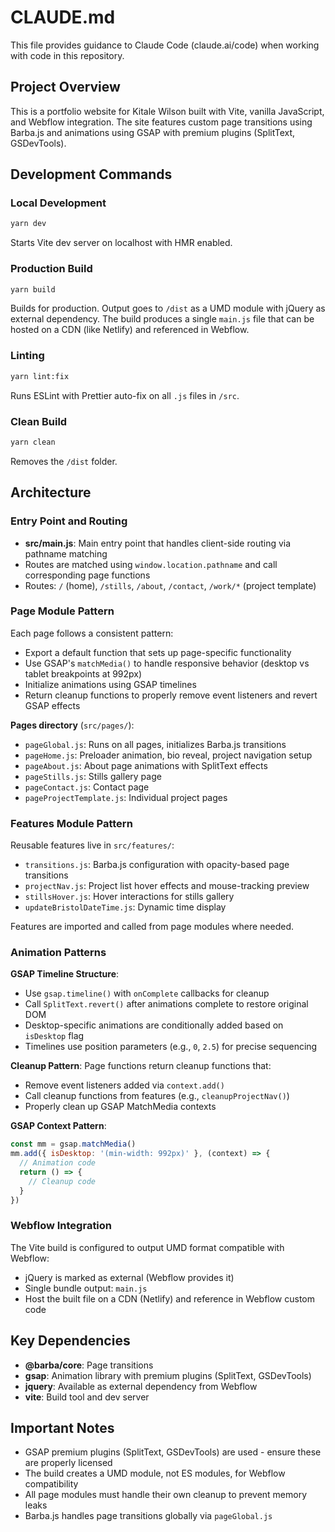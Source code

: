 # CLAUDE.md

This file provides guidance to Claude Code (claude.ai/code) when working with code in this repository.

## Project Overview

This is a portfolio website for Kitale Wilson built with Vite, vanilla JavaScript, and Webflow integration. The site features custom page transitions using Barba.js and animations using GSAP with premium plugins (SplitText, GSDevTools).

## Development Commands

### Local Development
```sh
yarn dev
```
Starts Vite dev server on localhost with HMR enabled.

### Production Build
```sh
yarn build
```
Builds for production. Output goes to `/dist` as a UMD module with jQuery as external dependency. The build produces a single `main.js` file that can be hosted on a CDN (like Netlify) and referenced in Webflow.

### Linting
```sh
yarn lint:fix
```
Runs ESLint with Prettier auto-fix on all `.js` files in `/src`.

### Clean Build
```sh
yarn clean
```
Removes the `/dist` folder.

## Architecture

### Entry Point and Routing
- **src/main.js**: Main entry point that handles client-side routing via pathname matching
- Routes are matched using `window.location.pathname` and call corresponding page functions
- Routes: `/` (home), `/stills`, `/about`, `/contact`, `/work/*` (project template)

### Page Module Pattern
Each page follows a consistent pattern:
- Export a default function that sets up page-specific functionality
- Use GSAP's `matchMedia()` to handle responsive behavior (desktop vs tablet breakpoints at 992px)
- Initialize animations using GSAP timelines
- Return cleanup functions to properly remove event listeners and revert GSAP effects

**Pages directory** (`src/pages/`):
- `pageGlobal.js`: Runs on all pages, initializes Barba.js transitions
- `pageHome.js`: Preloader animation, bio reveal, project navigation setup
- `pageAbout.js`: About page animations with SplitText effects
- `pageStills.js`: Stills gallery page
- `pageContact.js`: Contact page
- `pageProjectTemplate.js`: Individual project pages

### Features Module Pattern
Reusable features live in `src/features/`:
- `transitions.js`: Barba.js configuration with opacity-based page transitions
- `projectNav.js`: Project list hover effects and mouse-tracking preview
- `stillsHover.js`: Hover interactions for stills gallery
- `updateBristolDateTime.js`: Dynamic time display

Features are imported and called from page modules where needed.

### Animation Patterns

**GSAP Timeline Structure**:
- Use `gsap.timeline()` with `onComplete` callbacks for cleanup
- Call `SplitText.revert()` after animations complete to restore original DOM
- Desktop-specific animations are conditionally added based on `isDesktop` flag
- Timelines use position parameters (e.g., `0`, `2.5`) for precise sequencing

**Cleanup Pattern**:
Page functions return cleanup functions that:
- Remove event listeners added via `context.add()`
- Call cleanup functions from features (e.g., `cleanupProjectNav()`)
- Properly clean up GSAP MatchMedia contexts

**GSAP Context Pattern**:
```js
const mm = gsap.matchMedia()
mm.add({ isDesktop: '(min-width: 992px)' }, (context) => {
  // Animation code
  return () => {
    // Cleanup code
  }
})
```

### Webflow Integration

The Vite build is configured to output UMD format compatible with Webflow:
- jQuery is marked as external (Webflow provides it)
- Single bundle output: `main.js`
- Host the built file on a CDN (Netlify) and reference in Webflow custom code

## Key Dependencies

- **@barba/core**: Page transitions
- **gsap**: Animation library with premium plugins (SplitText, GSDevTools)
- **jquery**: Available as external dependency from Webflow
- **vite**: Build tool and dev server

## Important Notes

- GSAP premium plugins (SplitText, GSDevTools) are used - ensure these are properly licensed
- The build creates a UMD module, not ES modules, for Webflow compatibility
- All page modules must handle their own cleanup to prevent memory leaks
- Barba.js handles page transitions globally via `pageGlobal.js`
